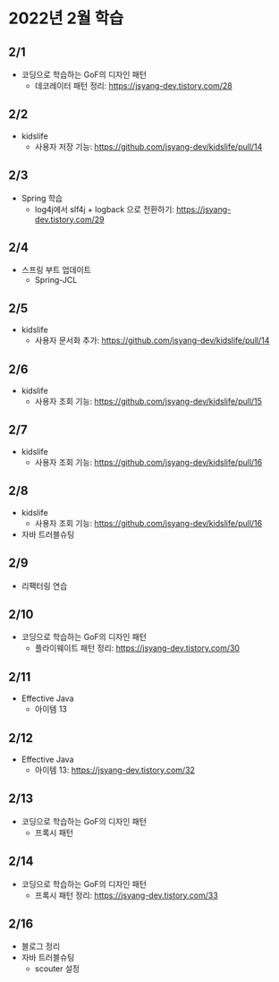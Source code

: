 # 2022년 2월 학습

## 2/1

- 코딩으로 학습하는 GoF의 디자인 패턴
  - 데코레이터 패턴 정리: <https://jsyang-dev.tistory.com/28>

## 2/2

- kidslife
  - 사용자 저장 기능: <https://github.com/jsyang-dev/kidslife/pull/14>

## 2/3

- Spring 학습
  - log4j에서 slf4j + logback 으로 전환하기: <https://jsyang-dev.tistory.com/29>

## 2/4

- 스프링 부트 업데이트
  - Spring-JCL

## 2/5

- kidslife
  - 사용자 문서화 추가: <https://github.com/jsyang-dev/kidslife/pull/14>

## 2/6

- kidslife
  - 사용자 조회 기능: <https://github.com/jsyang-dev/kidslife/pull/15>

## 2/7

- kidslife
  - 사용자 조회 기능: <https://github.com/jsyang-dev/kidslife/pull/16>

## 2/8

- kidslife
  - 사용자 조회 기능: <https://github.com/jsyang-dev/kidslife/pull/16>
- 자바 트러블슈팅

## 2/9

- 리팩터링 연습

## 2/10

- 코딩으로 학습하는 GoF의 디자인 패턴
  - 플라이웨이트 패턴 정리: <https://jsyang-dev.tistory.com/30>

## 2/11

- Effective Java
  - 아이템 13

## 2/12

- Effective Java
  - 아이템 13: <https://jsyang-dev.tistory.com/32>

## 2/13

- 코딩으로 학습하는 GoF의 디자인 패턴
  - 프록시 패턴

## 2/14

- 코딩으로 학습하는 GoF의 디자인 패턴
  - 프록시 패턴 정리: <https://jsyang-dev.tistory.com/33>

## 2/16

- 블로그 정리
- 자바 트러블슈팅
  - scouter 설정
  